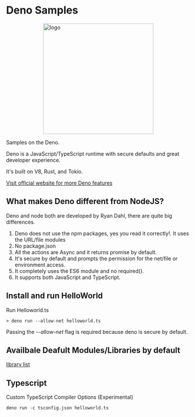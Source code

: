 # Deno Samples
<img src="https://denolib.github.io/high-res-deno-logo/deno_hr_circle.png" alt="logo" style="margin-left:20%" width="300"/>

Samples on the Deno.

Deno is a JavaScript/TypeScript runtime with secure defaults and great developer experience.

It's built on V8, Rust, and Tokio.

<a href="https://deno.land/manual"> Visit official website for more Deno features </a>


## What makes Deno different from NodeJS?
 Deno and node both are developed by Ryan Dahl, there are quite big differences.

 1. Deno does not use the npm packages, yes you read it correctly!. It uses the URL/file modules
 2. No package.json
 3. All the actions are Async and it returns promise by default.
 4. It's secure by default and prompts the permission for the net/file or environment access.
 5. It completely uses the ES6 module and no required().
 6. It supports both JavaScript and TypeScript.


## Install and run HelloWorld

Run Helloworld.ts
```
> deno run --allow-net helloworld.ts

```
Passing the *--allow-net* flag is required because deno is secure by default.

## Availbale Deafult Modules/Libraries by default
 
 <a href="https://deno.land/std/">library list</a>

## Typescript

Custom TypeScript Compiler Options (Experimental)
```
deno run -c tsconfig.json helloworld.ts
```